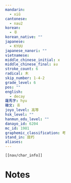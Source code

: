 ```yaml
---
mandarin:
  - xiǔ
cantonese:
  - nau2
korean:
  - 후
korean_native: ""
japanese:
  - KYUU
japanese_nanori: ""
vietnamese:
middle_chinese_initial: x
middle_chinese_final: ɨu
stroke_count: 6
radical: 木
skip_number: 1-4-2
grade_level: 6
pos: ""
english:
  - decay
羅馬字: hyu
韓文: 휴
joyo_level: 高等
hsk_level: ""
hanmun_edu_level: ""
danayo_id: 6204
mc_id: 1981
graphemic_classification: 考
stand_in: 腐朽
aliases:
---
```

```meta-bind-embed
[[nav/char_info]]
```

# Notes
